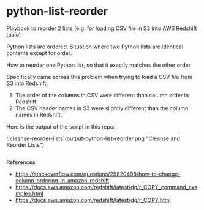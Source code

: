 # python-list-reorder
Playbook to reorder 2 lists (e.g. for loading CSV file in S3 into AWS Redshift table)

Python lists are ordered.  Situation where two Python lists are identical contents except for order.

How to reorder one Python list, so that it exactly matches the other order.  

Specifically came across this problem when trying to load a CSV file from S3 into Redshift.  
1. The order of the columns in CSV were different than column order in Redshift.
1. The CSV header names in S3 were slightly different than the column names in Redshift.  

Here is the output of the script in this repo:

<table>
![cleanse-reorder-lists](output-python-list-reorder.png "Cleanse and Reorder Lists")
</table>

References: 
* https://stackoverflow.com/questions/29820498/how-to-change-column-ordering-in-amazon-redshift
* https://docs.aws.amazon.com/redshift/latest/dg/r_COPY_command_examples.html
* https://docs.aws.amazon.com/redshift/latest/dg/r_COPY.html


